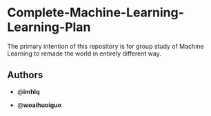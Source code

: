 # Complete-Machine-Learning-Learning-Plan

The primary intention of this repository is for group study of Machine Learning to remade the world in entirely different way.

## Authors

- @**imhlq**

- @**woaihuoiguo**